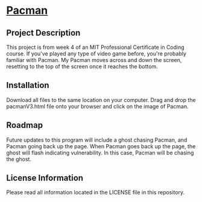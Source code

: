 # <a href="https://akabor.github.io/pacman/">Pacman</a>

## Project Description

This project is from week 4 of an MIT Professional Certificate in Coding course. If you've played any type of video game before, you're probably familiar with Pacman. My Pacman moves across and down the screen, resetting to the top of the screen once it reaches the bottom.

## Installation

Download all files to the same location on your computer. Drag and drop the pacmanV3.html file onto your browser and click on the image of Pacman.

## Roadmap

Future updates to this program will include a ghost chasing Pacman, and Pacman going back up the page. When Pacman goes back up the page, the ghost will flash indicating vulnerability. In this case, Pacman will be chasing the ghost.

## License Information

Please read all information located in the LICENSE file in this repository.
